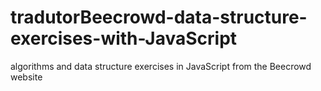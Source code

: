 # tradutorBeecrowd-data-structure-exercises-with-JavaScript
algorithms and data structure exercises in JavaScript from the Beecrowd website
